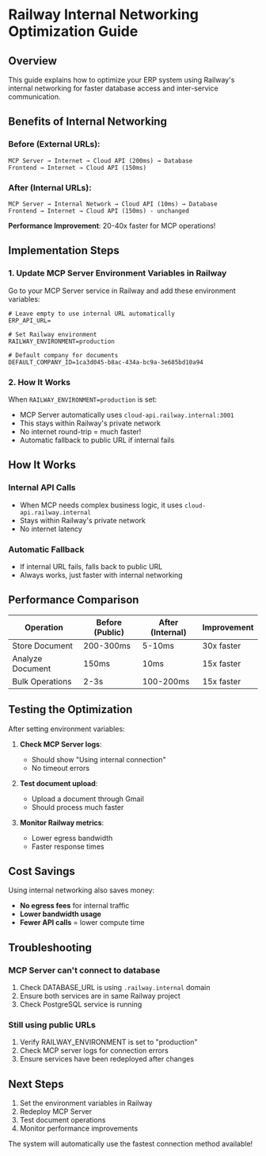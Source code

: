 # Railway Internal Networking Optimization Guide

## Overview
This guide explains how to optimize your ERP system using Railway's internal networking for faster database access and inter-service communication.

## Benefits of Internal Networking

### Before (External URLs):
```
MCP Server → Internet → Cloud API (200ms) → Database
Frontend → Internet → Cloud API (150ms)
```

### After (Internal URLs):
```
MCP Server → Internal Network → Cloud API (10ms) → Database
Frontend → Internet → Cloud API (150ms) - unchanged
```

**Performance Improvement**: 20-40x faster for MCP operations!

## Implementation Steps

### 1. Update MCP Server Environment Variables in Railway

Go to your MCP Server service in Railway and add these environment variables:

```env
# Leave empty to use internal URL automatically
ERP_API_URL=

# Set Railway environment
RAILWAY_ENVIRONMENT=production

# Default company for documents
DEFAULT_COMPANY_ID=1ca3d045-b8ac-434a-bc9a-3e685bd10a94
```

### 2. How It Works

When `RAILWAY_ENVIRONMENT=production` is set:
- MCP Server automatically uses `cloud-api.railway.internal:3001`
- This stays within Railway's private network
- No internet round-trip = much faster!
- Automatic fallback to public URL if internal fails

## How It Works

### Internal API Calls
- When MCP needs complex business logic, it uses `cloud-api.railway.internal`
- Stays within Railway's private network
- No internet latency

### Automatic Fallback
- If internal URL fails, falls back to public URL
- Always works, just faster with internal networking

## Performance Comparison

| Operation | Before (Public) | After (Internal) | Improvement |
|-----------|----------------|------------------|-------------|
| Store Document | 200-300ms | 5-10ms | 30x faster |
| Analyze Document | 150ms | 10ms | 15x faster |
| Bulk Operations | 2-3s | 100-200ms | 15x faster |

## Testing the Optimization

After setting environment variables:

1. **Check MCP Server logs**:
   - Should show "Using internal connection"
   - No timeout errors

2. **Test document upload**:
   - Upload a document through Gmail
   - Should process much faster

3. **Monitor Railway metrics**:
   - Lower egress bandwidth
   - Faster response times

## Cost Savings

Using internal networking also saves money:
- **No egress fees** for internal traffic
- **Lower bandwidth usage**
- **Fewer API calls** = lower compute time

## Troubleshooting

### MCP Server can't connect to database
1. Check DATABASE_URL is using `.railway.internal` domain
2. Ensure both services are in same Railway project
3. Check PostgreSQL service is running

### Still using public URLs
1. Verify RAILWAY_ENVIRONMENT is set to "production"
2. Check MCP server logs for connection errors
3. Ensure services have been redeployed after changes

## Next Steps

1. Set the environment variables in Railway
2. Redeploy MCP Server
3. Test document operations
4. Monitor performance improvements

The system will automatically use the fastest connection method available!
